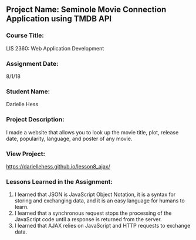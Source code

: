 ## Project Name:  Seminole Movie Connection Application using TMDB API

### Course Title:
LIS 2360:  Web Application Development

### Assignment Date:  
8/1/18

### Student Name:  
Darielle Hess

### Project Description:
I made a website that allows you to look up the movie title, plot, release date, popularity, language, and poster of any movie.

### View Project:
https://dariellehess.github.io/lesson8_ajax/

### Lessons Learned in the Assignment:
1. I learned that JSON is JavaScript Object Notation, it is a syntax for storing and exchanging data, and it is an easy language for humans to learn.
2. I learned that a synchronous request stops the processing of the JavaScript code until a response is returned from the server.
3. I learned that AJAX relies on JavaScript and HTTP requests to exchange data.

